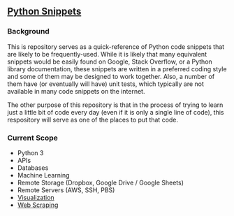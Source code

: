 ## [Python Snippets](https://nathanielng.github.io/python-snippets/)

### Background

This is repository serves as a quick-reference of Python code snippets that are likely to
be frequently-used.  While it is likely that many equivalent snippets would be easily found
on Google, Stack Overflow, or a Python library documentation, these snippets are written in
a preferred coding style and some of them may be designed to work together. Also, a number
of them have (or eventually will have) unit tests, which typically are not available in many
code snippets on the internet.

The other purpose of this repository is that in the process of trying to learn just a
little bit of code every day (even if it is only a single line of code), this
respository will serve as one of the places to put that code.

### Current Scope

- Python 3
- APIs
- Databases
- Machine Learning
- Remote Storage (Dropbox, Google Drive / Google Sheets)
- Remote Servers (AWS, SSH, PBS)
- [Visualization](https://nathanielng.github.io/python-snippets/plotting)
- [Web Scraping](https://nathanielng.github.io/python-snippets/cloud)

